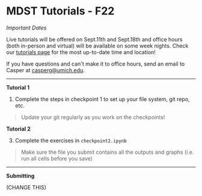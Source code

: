 
# MDST Tutorials - F22

_Important Dates_

Live tutorials will be offered on Sept.11th and Sept.18th and office hours (both in-person and virtual) will be available on some week nights. Check our [tutorials page](https://www.mdst.club/tutorials) for the most up-to-date time and location!

If you have questions and can't make it to office hours, send an email to Casper at <casperg@umich.edu>. 

---
**Tutorial 1**

1. Complete the steps in checkpoint 1 to set up your file system, git repo, etc.
> Update your git regularly as you work on the checkpoints!

**Tutorial 2**

3. Complete the exercises in `checkpoint2.ipynb`
> Make sure the file you submit contains all the outputs and graphs (i.e. run all cells before you save)
---

**Submitting**

(CHANGE THIS)
